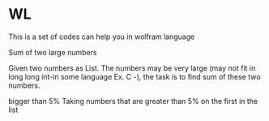 # WL

This is a set of codes can help you in wolfram language


Sum of two large numbers

Given two numbers as List. The numbers may be very large (may not fit in long long int-in some language Ex. C -), the task is to find sum of these two numbers.

bigger than 5%
Taking numbers that are greater than 5% on the first in the list
